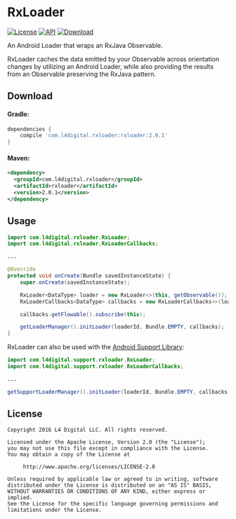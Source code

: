 # RxLoader
[![License](http://img.shields.io/badge/License-Apache%202.0-blue.svg?style=flat-square)](http://www.apache.org/licenses/LICENSE-2.0)
[![API](https://img.shields.io/badge/API-16%2B-blue.svg?style=flat-square)](https://developer.android.com/about/versions/android-4.1.html)
[![Download](https://img.shields.io/badge/JCenter-2.0.1-brightgreen.svg?style=flat-square)](https://bintray.com/l4digital/maven/RxLoader/_latestVersion)

An Android Loader that wraps an RxJava Observable.

RxLoader caches the data emitted by your Observable across orientation changes by utilizing an Android Loader, while also providing the results from an Observable preserving the RxJava pattern.



## Download

#### Gradle:
~~~groovy
dependencies {
    compile 'com.l4digital.rxloader:rxloader:2.0.1'
}
~~~

#### Maven:
~~~xml
<dependency>
  <groupId>com.l4digital.rxloader</groupId>
  <artifactId>rxloader</artifactId>
  <version>2.0.1</version>
</dependency>
~~~



## Usage
~~~java
import com.l4digital.rxloader.RxLoader;
import com.l4digital.rxloader.RxLoaderCallbacks;

...

@Override
protected void onCreate(Bundle savedInstanceState) {
    super.onCreate(savedInstanceState);

    RxLoader<DataType> loader = new RxLoader<>(this, getObservable());
    RxLoaderCallbacks<DataType> callbacks = new RxLoaderCallbacks<>(loader);

    callbacks.getFlowable().subscribe(this);

    getLoaderManager().initLoader(loaderId, Bundle.EMPTY, callbacks);
}
~~~

RxLoader can also be used with the [Android Support Library](https://developer.android.com/topic/libraries/support-library/index.html):

~~~java
import com.l4digital.support.rxloader.RxLoader;
import com.l4digital.support.rxloader.RxLoaderCallbacks;

...

getSupportLoaderManager().initLoader(loaderId, Bundle.EMPTY, callbacks);
~~~



## License
    Copyright 2016 L4 Digital LLC. All rights reserved.

    Licensed under the Apache License, Version 2.0 (the "License");
    you may not use this file except in compliance with the License.
    You may obtain a copy of the License at

         http://www.apache.org/licenses/LICENSE-2.0

    Unless required by applicable law or agreed to in writing, software
    distributed under the License is distributed on an "AS IS" BASIS,
    WITHOUT WARRANTIES OR CONDITIONS OF ANY KIND, either express or implied.
    See the License for the specific language governing permissions and
    limitations under the License.